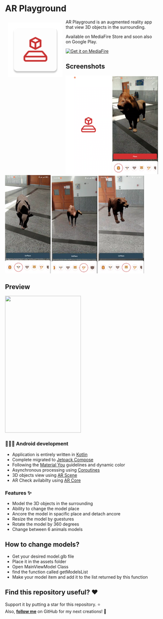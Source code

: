 # AR Playground
<img src="app/assets/icon.webp" align="left" width="180" hspace="10" vspace="10" />

AR Playground is an augmented reality app that view 3D objects in the surrounding.

Available on MediaFire Store and soon also on Google Play.

<a href="https://www.mediafire.com/file/lblst5ubql2xc0m/AR_Playground.apk/file">
  <img
    alt="Get it on MediaFire"
    height="80"
    src="https://logos-download.com/wp-content/uploads/2019/11/Mediafire_Logo-700x188.png"/>
</a>

## Screenshots

<div>
   <img src="app/assets/splash.png" width="150" alt="Screenshot 1">
   <img src="app/assets/lion.png" width="150" alt="Screenshot 2">
   <img src="app/assets/cow.png" width="150" alt="Screenshot 3">
    <img src="app/assets/camel.png" width="150" alt="Screenshot 4">
    <img src="app/assets/tiger.png" width="150" alt="Screenshot 5">
</div>

## Preview
<img src="app/assets/lion_preview.gif" width="250" height="450"/>

### 🧑🏻‍💻 Android development

- Application is entirely written in [Kotlin](https://kotlinlang.org)
- Complete migrated to [Jetpack Compose](https://developer.android.com/jetpack/compose)
- Following the [Material You](https://m3.material.io/) guidelines and dynamic color
- Asynchronous processing using [Coroutines](https://kotlin.github.io/kotlinx.coroutines/)
- 3D objects view using [AR Scene](https://github.com/SceneView/sceneview-android)
- AR Check avilabilty using [AR Core](https://developers.google.com/ar)

### Features ✨

- Model the 3D objects in the surrounding
- Ability to change the model place
- Ancore the model in spacific place and detach ancore
- Resize the model by guestures
- Rotate the model by 360 degrees
- Change between 6 animals models

## How to change models?

- Get your desired model.glb file
- Place it in the assets folder
- Open MainViewModel Class
- find the function called getModelsList
- Make your model item and add it to the list returned by this function

## Find this repository useful? :heart:
Support it by putting a star for this repository. :star: <br>
Also, __[follow me](https://github.com/3wiida)__ on GitHub for my next creations! 🤩
